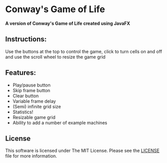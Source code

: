 # Conway's Game of Life

<b>A version of Conway's Game of Life created using JavaFX</b>

## Instructions:

Use the buttons at the top to control the game, click to turn cells on and off and use the scroll wheel to resize the game grid

## Features:

<ul>
  <li>Play/pause button</li>
  <li>Skip frame button</li>
  <li>Clear button</li>
  <li>Variable frame delay</li>
  <li>(Semi) infinite grid size</li>
  <li>Statistics!</li>
  <li>Resizable game grid</li>
  <li>Ability to add a number of example machines</li>
</ul>

## License

This software is licensed under The MIT License. Please see the [LICENSE](LICENSE) file for more information.
